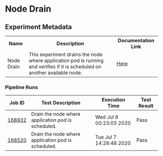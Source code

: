 # Node Drain

## Experiment Metadata

<table>
<tr>
<th> Name </th>
<th> Description </th>
<th> Documentation Link </th>
</tr>
<tr>
 <td> Node Drain </td>
 <td> This experiment drains the node where application pod is running and verifies if it is scheduled on another available node. </td>
 <td>  <a href="https://docs.litmuschaos.io/docs/node-drain/"> Here </a> </td>
 </tr>
 </table>

 ### Pipeline Runs

 
| Job ID |   Test Description         | Execution Time |Test Result   |
 |---------|---------------------------| --------------|--------|
|     <a href= "https://gitlab.mayadata.io/litmuschaos/litmus-e2e/-/jobs/168932">168932</a>           |  Drain the node where application pod is scheduled.           | Wed Jul  8 00:23:03 2020  | Pass |
 |    <a href= "https://gitlab.mayadata.io/litmuschaos/litmus-e2e/-/jobs/168520">168520</a>   |  Drain the node where application pod is scheduled.           |  Tue Jul  7 14:28:48 2020     |Pass  |

